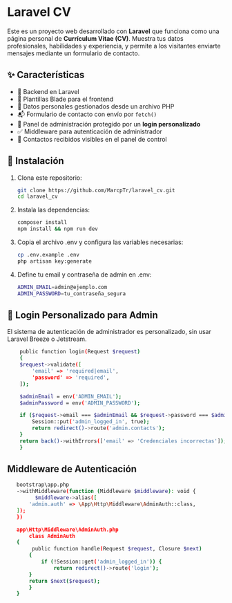 # Laravel CV

Este es un proyecto web desarrollado con **Laravel** que funciona como una página personal de **Currículum Vitae (CV)**. Muestra tus datos profesionales, habilidades y experiencia, y permite a los visitantes enviarte mensajes mediante un formulario de contacto.

## ✨ Características

- 🔧 Backend en Laravel
- 🎨 Plantillas Blade para el frontend
- 📄 Datos personales gestionados desde un archivo PHP
- 📬 Formulario de contacto con envío por `fetch()`
- 🔐 Panel de administración protegido por un **login personalizado**
- ✅ Middleware para autenticación de administrador
- 💾 Contactos recibidos visibles en el panel de control

## 🚀 Instalación

1. Clona este repositorio:

   ```bash
   git clone https://github.com/MarcpTr/laravel_cv.git
   cd laravel_cv
2. Instala las dependencias:
    ```bash
   composer install
   npm install && npm run dev
3. Copia el archivo .env y configura las variables necesarias:
    ```bash
    cp .env.example .env
    php artisan key:generate
4. Define tu email y contraseña de admin en .env:
    ```bash
    ADMIN_EMAIL=admin@ejemplo.com
    ADMIN_PASSWORD=tu_contraseña_segura
## 🔐 Login Personalizado para Admin

El sistema de autenticación de administrador es personalizado, sin usar Laravel Breeze o Jetstream.
```bash
    public function login(Request $request)
    {
    $request->validate([
        'email' => 'required|email',
        'password' => 'required',
    ]);

    $adminEmail = env('ADMIN_EMAIL');
    $adminPassword = env('ADMIN_PASSWORD');

    if ($request->email === $adminEmail && $request->password === $adminPassword) {
        Session::put('admin_logged_in', true);
        return redirect()->route('admin.contacts');
    }
    return back()->withErrors(['email' => 'Credenciales incorrectas']);
    }
```

## Middleware de Autenticación
 ```bash
    bootstrap\app.php
    ->withMiddleware(function (Middleware $middleware): void {
          $middleware->alias([
        'admin.auth' => \App\Http\Middleware\AdminAuth::class,
    ]);
    })

    app\Http\Middleware\AdminAuth.php
        class AdminAuth
    {
         public function handle(Request $request, Closure $next)
        {
            if (!Session::get('admin_logged_in')) {
                return redirect()->route('login');
        }
        return $next($request);
        }
    }

    

